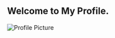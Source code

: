 ## Welcome to My Profile. 
![Profile Picture](https://avatars.githubusercontent.com/u/168312915?v=4)
<!---
sugiana404/sugiana404 is a ✨ special ✨ repository because its `README.md` (this file) appears on your GitHub profile.
You can click the Preview link to take a look at your changes.
--->
